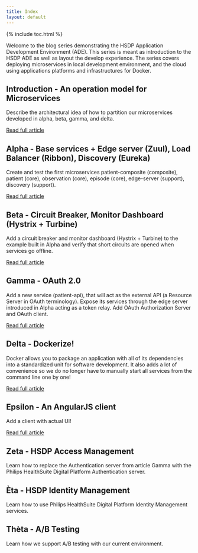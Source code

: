 ```yaml
---
title: Index
layout: default
---
```


{% include toc.html %}

Welcome to the blog series demonstrating the HSDP Application Development Environment (ADE). This series is meant as introduction to the HSDP ADE as well as layout the develop experience. The series covers deploying microservices in local development environment, and the cloud using applications platforms and infrastructures for Docker.


## **Introduction** - An operation model for Microservices
Describe the architectural idea of how to partition our microservices developed in alpha, beta, gamma, and delta.

[Read full article](articles/introduction.html)

## **Alpha** - Base services + Edge server (Zuul), Load Balancer (Ribbon), Discovery (Eureka)
Create and test the first microservices patient-composite (composite), patient (core), observation (core), episode (core), edge-server (support), discovery (support).

[Read full article](articles/alpha.html)

## **Beta** - Circuit Breaker, Monitor Dashboard (Hystrix + Turbine)
Add a circuit breaker and monitor dashboard (Hystrix + Turbine) to the example built in Alpha and verify that short circuits are opened when services go offline.

[Read full article](articles/beta.html)

## **Gamma** - OAuth 2.0
Add a new service (patient-api), that will act as the external API (a Resource Server in OAuth terminology). Expose its services through the edge server introduced in Alpha acting as a token relay. Add OAuth Authorization Server and OAuth client.

[Read full article](articles/gamma.html)

## **Delta** - Dockerize!
Docker allows you to package an application with all of its dependencies into a standardized unit for software development. It also adds a lot
of convenience so we do no longer have to manually start all services from the command line one by one!

[Read full article](articles/delta.html)

## **Epsilon** - An AngularJS client
Add a client with actual UI!

[Read full article](articles/epsilon.html)

## **Zeta** - HSDP Access Management
Learn how to replace the Authentication server from article Gamma with the Philips HealthSuite Digital Platform Authentication server.

## **Èta** - HSDP Identity Management
Learn how to use Philips HealthSuite Digital Platform Identity Management services.

## **Thèta** - A/B Testing
Learn how we support A/B testing with our current environment.
